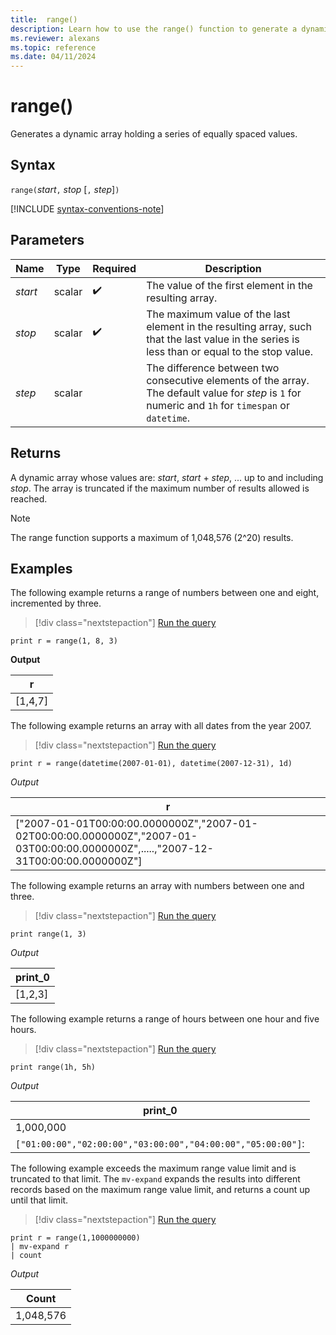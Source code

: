 ```yaml
---
title:  range()
description: Learn how to use the range() function to generate a dynamic array holding a series of equally spaced values.
ms.reviewer: alexans
ms.topic: reference
ms.date: 04/11/2024
---
```

# range()

Generates a dynamic array holding a series of equally spaced values.

## Syntax

`range(`*start*`,` *stop* [`,` *step*]`)`

[!INCLUDE [syntax-conventions-note](../../includes/syntax-conventions-note.md)]

## Parameters

|Name|Type|Required|Description|
|--|--|--|--|
|*start*|scalar| :heavy_check_mark:| The value of the first element in the resulting array. |
|*stop*|scalar| :heavy_check_mark:| The maximum value of the last element in the resulting array, such that the last value in the series is less than or equal to the stop value. |
|*step*|scalar||The difference between two consecutive elements of the array. The default value for *step* is `1` for numeric and `1h` for `timespan` or `datetime`.|

## Returns

A dynamic array whose values are: *start*, *start* + *step*, ... up to and including *stop*. The array is truncated if the maximum number of results allowed is reached.  

> [!NOTE]
> The range function supports a maximum of 1,048,576 (2^20) results.

## Examples

The following example returns a range of numbers between one and eight, incremented by three. <!--The following example returns `[1, 4, 7]`: -->

> [!div class="nextstepaction"]
> <a href="https://dataexplorer.azure.com/clusters/help/databases/Samples?query=H4sIAAAAAAAAAysoyswrUShSsFUoSsxLT9Uw1FGw0FEw1gQAs67sWxgAAAA%3D" target="_blank">Run the query</a>

```kusto
print r = range(1, 8, 3)
```

**Output**

|r  |
|---------|
| [1,4,7] |

The following example returns an array with all dates from the year 2007.

> [!div class="nextstepaction"]
> <a href="https://dataexplorer.azure.com/clusters/help/databases/Samples?query=H4sIAAAAAAAAAysoyswrUShSsFUoSsxLT9VISSxJLcnMTdUwMjAw1zUwBCJNHQVUUUMjXWOQqGGKJgDOx0s4PwAAAA%3D%3D" target="_blank">Run the query</a>

```kusto
print r = range(datetime(2007-01-01), datetime(2007-12-31), 1d)
```

*Output*

|r|
|---|
|["2007-01-01T00:00:00.0000000Z","2007-01-02T00:00:00.0000000Z","2007-01-03T00:00:00.0000000Z",.....,"2007-12-31T00:00:00.0000000Z"]|

The following example returns an array with numbers between one and three.

> [!div class="nextstepaction"]
> <a href="https://dataexplorer.azure.com/clusters/help/databases/Samples?query=H4sIAAAAAAAAAysoyswrUShKzEtP1TDUUTDWBACGRU%2F4EQAAAA%3D%3D" target="_blank">Run the query</a>

```kusto
print range(1, 3)
```
<!-- as is this wont work because it doesnt have a step so i added a step
```kusto
range(1, 3)
```-->

*Output*

|print_0|
|---|
|[1,2,3]|

The following example returns a range of hours between one hour and five hours.

> [!div class="nextstepaction"]
> <a href="https://dataexplorer.azure.com/clusters/help/databases/Samples?query=H4sIAAAAAAAAAysoyswrUShKzEtP1TDM0FEwzdAEAL8eicMTAAAA" target="_blank">Run the query</a>

```kusto
print range(1h, 5h)
```

*Output*

|print_0|
|---|
|1,000,000|
|`["01:00:00","02:00:00","03:00:00","04:00:00","05:00:00"]`:|

The following example exceeds the maximum range value limit and is truncated to that limit. The `mv-expand` expands the results into different records based on the maximum range value limit, and returns a count up until that limit.

> [!div class="nextstepaction"]
> <a href="https://dataexplorer.azure.com/clusters/help/databases/Samples?query=H4sIAAAAAAAAAysoyswrUShSsFUoSsxLT9Uw1DE0gAFNBV6uGoXcMt3UioLEvBSgKhA%2FOb80rwQAsKWN4TcAAAA%3D
" target="_blank">Run the query</a>

```kusto
print r = range(1,1000000000) 
| mv-expand r 
| count
```

*Output*

|Count|
|---|
|1,048,576|

